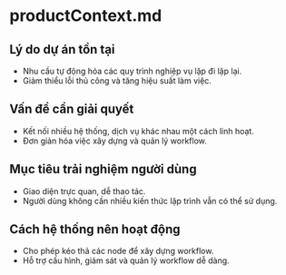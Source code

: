 # productContext.md

## Lý do dự án tồn tại
- Nhu cầu tự động hóa các quy trình nghiệp vụ lặp đi lặp lại.
- Giảm thiểu lỗi thủ công và tăng hiệu suất làm việc.

## Vấn đề cần giải quyết
- Kết nối nhiều hệ thống, dịch vụ khác nhau một cách linh hoạt.
- Đơn giản hóa việc xây dựng và quản lý workflow.

## Mục tiêu trải nghiệm người dùng
- Giao diện trực quan, dễ thao tác.
- Người dùng không cần nhiều kiến thức lập trình vẫn có thể sử dụng.

## Cách hệ thống nên hoạt động
- Cho phép kéo thả các node để xây dựng workflow.
- Hỗ trợ cấu hình, giám sát và quản lý workflow dễ dàng. 